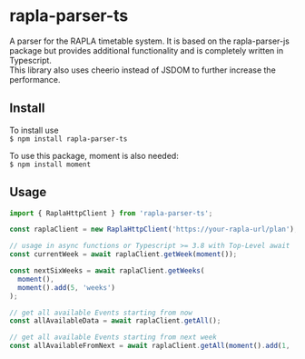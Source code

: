 # rapla-parser-ts

A parser for the RAPLA timetable system.
It is based on the rapla-parser-js package but provides additional functionality and is completely written in Typescript.  
This library also uses cheerio instead of JSDOM to further increase the performance.

## Install

To install use  
`$ npm install rapla-parser-ts`

To use this package, moment is also needed:  
`$ npm install moment`

## Usage

```typescript
import { RaplaHttpClient } from 'rapla-parser-ts';

const raplaClient = new RaplaHttpClient('https://your-rapla-url/plan');

// usage in async functions or Typescript >= 3.8 with Top-Level await
const currentWeek = await raplaClient.getWeek(moment());

const nextSixWeeks = await raplaClient.getWeeks(
  moment(),
  moment().add(5, 'weeks')
);

// get all available Events starting from now
const allAvailableData = await raplaClient.getAll();

// get all available Events starting from next week
const allAvailableFromNext = await raplaClient.getAll(moment().add(1, 'weeks'));
```
